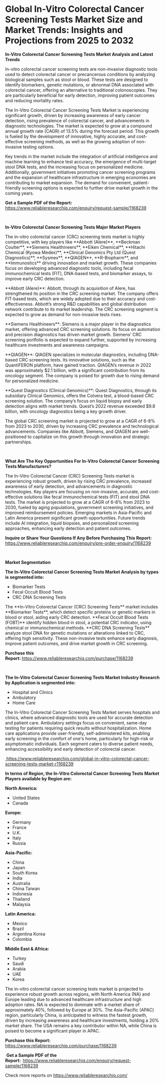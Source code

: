 <p><h1>Global In-Vitro Colorectal Cancer Screening Tests Market Size and Market Trends: Insights and Projections from 2025 to 2032</h1></p><p><strong>In-Vitro Colorectal Cancer Screening Tests Market Analysis and Latest Trends</strong></p>
<p><p>In-vitro colorectal cancer screening tests are non-invasive diagnostic tools used to detect colorectal cancer or precancerous conditions by analyzing biological samples such as stool or blood. These tests are designed to identify biomarkers, genetic mutations, or abnormal DNA associated with colorectal cancer, offering an alternative to traditional colonoscopies. They are particularly beneficial for early detection, improving patient outcomes and reducing mortality rates.</p><p>The In-Vitro Colorectal Cancer Screening Tests Market is experiencing significant growth, driven by increasing awareness of early cancer detection, rising prevalence of colorectal cancer, and advancements in diagnostic technologies. The market is expected to grow at a compound annual growth rate (CAGR) of 13.5% during the forecast period. This growth is fueled by the development of innovative, highly accurate, and cost-effective screening methods, as well as the growing adoption of non-invasive testing options.</p><p>Key trends in the market include the integration of artificial intelligence and machine learning to enhance test accuracy, the emergence of multi-target stool DNA tests, and the increasing focus on personalized medicine. Additionally, government initiatives promoting cancer screening programs and the expansion of healthcare infrastructure in emerging economies are contributing to market expansion. The demand for convenient, patient-friendly screening options is expected to further drive market growth in the coming years.</p></p>
<p><strong>Get a Sample PDF of the Report:&nbsp;</strong> <a href="https://www.reliableresearchiq.com/enquiry/request-sample/1168239?utm_campaign=1088&utm_medium=2&utm_source=Github&utm_content=ia&utm_term=20012025&utm_id=in-vitro-colorectal-cancer-screening-tests">https://www.reliableresearchiq.com/enquiry/request-sample/1168239</a></p>
<p>&nbsp;</p>
<p><strong>In-Vitro Colorectal Cancer Screening Tests Major Market Players</strong></p>
<p><p>The in-vitro colorectal cancer (CRC) screening tests market is highly competitive, with key players like **Abbott (Alere)**, **Beckman Coulter**, **Siemens Healthineers**, **Eiken Chemical**, **Hitachi Chemical (Kyowa Medex)**, **Clinical Genomics Pty Ltd (Quest Diagnostics)**, **Sysmex**, **QIAGEN**, **R-Biopharm**, and **Immunostics** driving innovation and market growth. These companies focus on developing advanced diagnostic tools, including fecal immunochemical tests (FIT), DNA-based tests, and biomarker assays, to improve early CRC detection.</p><p>**Abbott (Alere)**: Abbott, through its acquisition of Alere, has strengthened its position in the CRC screening market. The company offers FIT-based tests, which are widely adopted due to their accuracy and cost-effectiveness. Abbott’s strong R&D capabilities and global distribution network contribute to its market leadership. The CRC screening segment is expected to grow as demand for non-invasive tests rises.</p><p>**Siemens Healthineers**: Siemens is a major player in the diagnostics market, offering advanced CRC screening solutions. Its focus on automation and precision diagnostics has driven market growth. Siemens’ CRC screening portfolio is expected to expand further, supported by increasing healthcare investments and awareness campaigns.</p><p>**QIAGEN**: QIAGEN specializes in molecular diagnostics, including DNA-based CRC screening tests. Its innovative solutions, such as the QuantiFERON platform, have gained traction. QIAGEN’s revenue in 2022 was approximately $2.1 billion, with a significant contribution from its oncology segment. The company is poised for growth due to rising demand for personalized medicine.</p><p>**Quest Diagnostics (Clinical Genomics)**: Quest Diagnostics, through its subsidiary Clinical Genomics, offers the Colvera test, a blood-based CRC screening solution. The company’s focus on liquid biopsy and early detection aligns with market trends. Quest’s 2022 revenue exceeded $9.8 billion, with oncology diagnostics being a key growth driver.</p><p>The global CRC screening market is projected to grow at a CAGR of 6-8% from 2023 to 2030, driven by increasing CRC prevalence and technological advancements. Companies like Abbott, Siemens, and QIAGEN are well-positioned to capitalize on this growth through innovation and strategic partnerships.</p></p>
<p>&nbsp;</p>
<p><strong>What Are The Key Opportunities For In-Vitro Colorectal Cancer Screening Tests Manufacturers?</strong></p>
<p><p>The In-Vitro Colorectal Cancer (CRC) Screening Tests market is experiencing robust growth, driven by rising CRC prevalence, increased awareness of early detection, and advancements in diagnostic technologies. Key players are focusing on non-invasive, accurate, and cost-effective solutions like fecal immunochemical tests (FIT) and stool DNA tests. The market is projected to grow at a CAGR of 6-8% from 2023 to 2030, fueled by aging populations, government screening initiatives, and improved reimbursement policies. Emerging markets in Asia-Pacific and Latin America present significant growth opportunities. Future trends include AI integration, liquid biopsies, and personalized screening approaches, enhancing early detection and patient outcomes.</p></p>
<p><strong>Inquire or Share Your Questions If Any Before Purchasing This Report:</strong> <a href="https://www.reliableresearchiq.com/enquiry/pre-order-enquiry/1168239?utm_campaign=1088&utm_medium=2&utm_source=Github&utm_content=ia&utm_term=20012025&utm_id=in-vitro-colorectal-cancer-screening-tests">https://www.reliableresearchiq.com/enquiry/pre-order-enquiry/1168239</a></p>
<p>&nbsp;</p>
<p><strong>Market Segmentation</strong></p>
<p><strong>The In-Vitro Colorectal Cancer Screening Tests Market Analysis by types is segmented into:</strong></p>
<p><ul><li>Biomarker Tests</li><li>Fecal Occult Blood Tests</li><li>CRC DNA Screening Tests</li></ul></p>
<p><p>The **In-Vitro Colorectal Cancer (CRC) Screening Tests** market includes **Biomarker Tests**, which detect specific proteins or genetic markers in blood or stool, aiding early CRC detection. **Fecal Occult Blood Tests (FOBT)** identify hidden blood in stool, a potential CRC indicator, using chemical or immunochemical methods. **CRC DNA Screening Tests** analyze stool DNA for genetic mutations or alterations linked to CRC, offering high sensitivity. These non-invasive tests enhance early diagnosis, improve patient outcomes, and drive market growth in CRC screening.</p></p>
<p><strong>Purchase this Report:&nbsp;</strong><a href="https://www.reliableresearchiq.com/purchase/1168239?utm_campaign=1088&utm_medium=2&utm_source=Github&utm_content=ia&utm_term=20012025&utm_id=in-vitro-colorectal-cancer-screening-tests">https://www.reliableresearchiq.com/purchase/1168239</a></p>
<p>&nbsp;</p>
<p><strong>The In-Vitro Colorectal Cancer Screening Tests Market Industry Research by Application is segmented into:</strong></p>
<p><ul><li>Hospital and Clinics</li><li>Ambulatory</li><li>Home Care</li></ul></p>
<p><p>The In-Vitro Colorectal Cancer Screening Tests Market serves hospitals and clinics, where advanced diagnostic tools are used for accurate detection and patient care. Ambulatory settings focus on convenient, same-day testing for patients requiring quick results without hospitalization. Home care applications provide user-friendly, self-administered kits, enabling early screening in the comfort of one's home, particularly for high-risk or asymptomatic individuals. Each segment caters to diverse patient needs, enhancing accessibility and early detection of colorectal cancer.</p></p>
<p><a href="https://www.reliableresearchiq.com/global-in-vitro-colorectal-cancer-screening-tests-market-r1168239?utm_campaign=1088&utm_medium=2&utm_source=Github&utm_content=ia&utm_term=20012025&utm_id=in-vitro-colorectal-cancer-screening-tests">&nbsp;https://www.reliableresearchiq.com/global-in-vitro-colorectal-cancer-screening-tests-market-r1168239</a></p>
<p><strong>In terms of Region, the In-Vitro Colorectal Cancer Screening Tests Market Players available by Region are:</strong></p>
<p>
    <p> <strong> North America: </strong>
        <ul>
            <li>United States</li>
            <li>Canada</li>
        </ul>
        </p> 
    <p> <strong> Europe: </strong>
        <ul>
            <li>Germany</li>
            <li>France</li>
            <li>U.K.</li>
            <li>Italy</li>
            <li>Russia</li>
        </ul>
        </p> 
    <p> <strong> Asia-Pacific: </strong>
        <ul>
            <li>China</li>
            <li>Japan</li>
            <li>South Korea</li>
            <li>India</li>
            <li>Australia</li>
            <li>China Taiwan</li>
            <li>Indonesia</li>
            <li>Thailand</li>
            <li>Malaysia</li>
        </ul>
        </p> 
    <p> <strong> Latin America: </strong>
        <ul>
            <li>Mexico</li>
            <li>Brazil</li>
            <li>Argentina Korea</li>
            <li>Colombia</li>
        </ul>
        </p> 
    <p> <strong> Middle East & Africa: </strong>
        <ul>
            <li>Turkey</li>
            <li>Saudi</li>
            <li>Arabia</li>
            <li>UAE</li>
            <li>Korea</li>
        </ul>
    </p>
    </p>
<p><p>The in-vitro colorectal cancer screening tests market is projected to experience robust growth across regions, with North America (NA) and Europe leading due to advanced healthcare infrastructure and high adoption rates. NA is expected to dominate with a market share of approximately 40%, followed by Europe at 30%. The Asia-Pacific (APAC) region, particularly China, is anticipated to witness the fastest growth, driven by increasing awareness and healthcare investments, holding a 20% market share. The USA remains a key contributor within NA, while China is poised to become a significant player in APAC.</p></p>
<p><strong>Purchase this Report: </strong><a href="https://www.reliableresearchiq.com/purchase/1168239?utm_campaign=1088&utm_medium=2&utm_source=Github&utm_content=ia&utm_term=20012025&utm_id=in-vitro-colorectal-cancer-screening-tests">https://www.reliableresearchiq.com/purchase/1168239</a></p>
<p>&nbsp;<strong>Get a Sample PDF of the Report:&nbsp;&nbsp;</strong><a href="https://www.reliableresearchiq.com/enquiry/request-sample/1168239?utm_campaign=1088&utm_medium=2&utm_source=Github&utm_content=ia&utm_term=20012025&utm_id=in-vitro-colorectal-cancer-screening-tests">https://www.reliableresearchiq.com/enquiry/request-sample/1168239</a></p>
<p><strong></strong></p>
<p>Check more reports on <a href="https://www.reliableresearchiq.com/?utm_campaign=1088&utm_medium=2&utm_source=Github&utm_content=ia&utm_term=20012025&utm_id=in-vitro-colorectal-cancer-screening-tests">https://www.reliableresearchiq.com/</a></p>